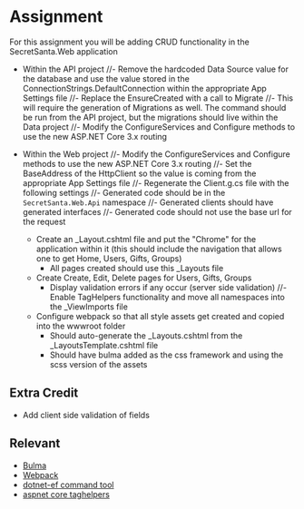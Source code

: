# Assignment

For this assignment you will be adding CRUD functionality in the SecretSanta.Web application

- Within the API project
  //- Remove the hardcoded Data Source value for the database and use the value stored in the ConnectionStrings.DefaultConnection within the appropriate App Settings file
  //- Replace the EnsureCreated with a call to Migrate
    //- This will require the generation of Migrations as well. The command should be run from the API project, but the migrations should live within the Data project
  //- Modify the ConfigureServices and Configure methods to use the new ASP.NET Core 3.x routing

- Within the Web project
  //- Modify the ConfigureServices and Configure methods to use the new ASP.NET Core 3.x routing
  //- Set the BaseAddress of the HttpClient so the value is coming from the appropriate App Settings file
  //- Regenerate the Client.g.cs file with the following settings
    //- Generated code should be in the `SecretSanta.Web.Api` namespace
    //- Generated clients should have generated interfaces
    //- Generated code should not use the base url for the request
  - Create an _Layout.cshtml file and put the "Chrome" for the application within it (this should include the navigation that allows one to get Home, Users, Gifts, Groups)
    - All pages created should use this _Layouts file
  - Create Create, Edit, Delete pages for Users, Gifts, Groups
    - Display validation errors if any occur (server side validation)
  //- Enable TagHelpers functionality and move all namespaces into the _ViewImports file
  - Configure webpack so that all style assets get created and copied into the wwwroot folder
    - Should auto-generate the _Layouts.cshtml from the _LayoutsTemplate.cshtml file
    - Should have bulma added as the css framework and using the scss version of the assets

## Extra Credit
- Add client side validation of fields

## Relevant 
- [Bulma](https://bulma.io/)
- [Webpack](https://webpack.js.org/)
- [dotnet-ef command tool](https://docs.microsoft.com/en-us/ef/core/miscellaneous/cli/dotnet)
- [aspnet core taghelpers](https://docs.microsoft.com/en-us/aspnet/core/mvc/views/tag-helpers/intro?view=aspnetcore-3.1)
